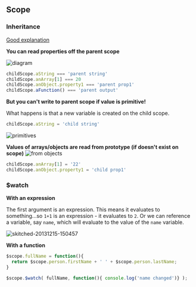 ## Scope

### Inheritance
[Good explanation](http://stackoverflow.com/questions/14049480/what-are-the-nuances-of-scope-prototypal-prototypical-inheritance-in-angularjs/14049482)

**You can read properties off the parent scope**

![diagram](http://i.stack.imgur.com/aTAGg.png)
~~~javascript
childScope.aString === 'parent string'
childScope.anArray[1] === 20
childScope.anObject.property1 === 'parent prop1'
childScope.aFunction() === 'parent output'
~~~

**But you can't write to parent scope if value is primitive!**

What happens is that a new variable is created on the child scope. 

~~~javascript
childScope.aString = 'child string'
~~~

![primitives](http://i.stack.imgur.com/OyVPW.png)

**Values of arrays/objects are read from prototype (if doesn't exist on scope)**
![from objects](http://i.stack.imgur.com/2QceU.png)

~~~javascript
childScope.anArray[1] = '22'
childScope.anObject.property1 = 'child prop1'
~~~

### $watch

**With an expression**

The first argument is an expression. This means it evaluates to something...so `1+1` is an expression - it evaluates to `2`. Or we can reference a variable, say `name`, which will evaluate to the value of the `name` variable.

![skitched-20131215-150457](https://f.cloud.github.com/assets/184383/1750534/43afccc4-659a-11e3-9e13-5662b4cfb919.jpg)

**With a function**

~~~javascript
$scope.fullName = function(){ 
  return $scope.person.firstName + ' ' + $scope.person.lastName;
}

$scope.$watch( fullName, function(){ console.log('name changed')} );
~~~